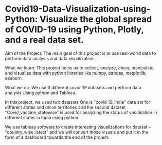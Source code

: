 # Covid19-Data-Visualization-using-Python:  Visualize the global spread of COVID-19 using Python, Plotly, and a real data set.

Aim of the Project:
The main goal of this project is to use real-world data to perform data analysis and data visualization.

What we learn:
This project helps us to collect, analyze, clean, manipulate and visualize data with python libraries like numpy, pandas, matplotlib, seaborn.

What we do:
We use 3 different covid-19 datasets and perform data analysis Using python and Tableau.

In this project, we used two datasets
One is "covid_19_india" data set for different states and union territories and the second dataset "Covid_vaccine_statewise" is used for analyzing the status of vaccination in different states in India using python.

We use tableau software to create interesting visualizations for dataset – "country_wise_latest" and we will convert those visuals and put it in the form of a dashboard towards the end of the project.




